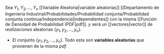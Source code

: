 Sea $Y_1, Y_2,\dots, Y_n$ [[Variable Aleatoria|variable aleatorias]] [[Departamento de Ingeniería Industrial/Probabilidades/Probabilidad conjunta/Probabilidad conjunta continua/Independencia|independientes]] con la misma [[Función de Densidad de Probabilidad (PDF|pdf]]. $y$ será un [[vectores|vector]] de *realizaciones* aleatorias $\lbrace y_1, y_2,\dots,y_n\rbrace$. 

- El conjunto $\lbrace y_1, y_2, \dots, y_n\rbrace$. Todo esta son **variables aleatorias** que provienen de la misma *pdf*. 